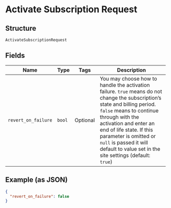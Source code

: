 
# Activate Subscription Request

## Structure

`ActivateSubscriptionRequest`

## Fields

| Name | Type | Tags | Description |
|  --- | --- | --- | --- |
| `revert_on_failure` | `bool` | Optional | You may choose how to handle the activation failure. `true` means do not change the subscription’s state and billing period. `false`  means to continue through with the activation and enter an end of life state. If this parameter is omitted or `null` is passed it will default to value set in the  site settings (default: `true`) |

## Example (as JSON)

```json
{
  "revert_on_failure": false
}
```

